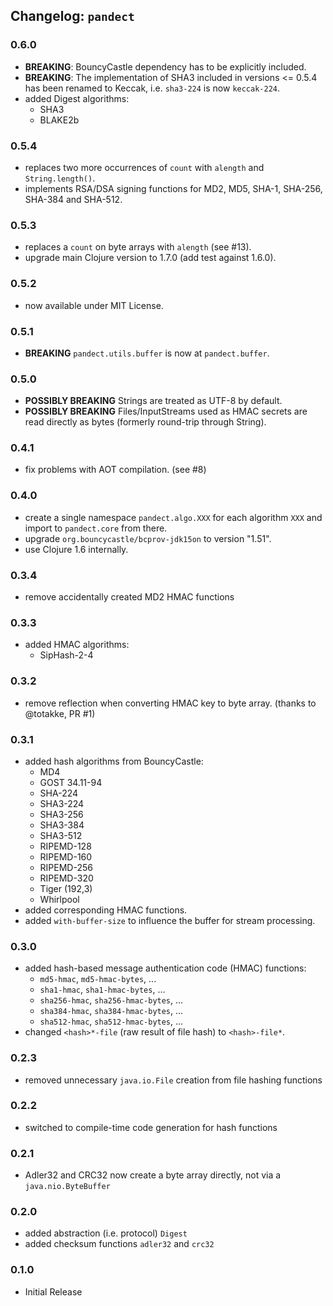 ## Changelog: `pandect`

### 0.6.0

- __BREAKING__: BouncyCastle dependency has to be explicitly included.
- __BREAKING__: The implementation of SHA3 included in versions <= 0.5.4 has
  been renamed to Keccak, i.e. `sha3-224` is now `keccak-224`.
- added Digest algorithms:
  - SHA3
  - BLAKE2b

### 0.5.4

- replaces two more occurrences of `count` with `alength` and `String.length()`.
- implements RSA/DSA signing functions for MD2, MD5, SHA-1, SHA-256, SHA-384 and
  SHA-512.

### 0.5.3

- replaces a `count` on byte arrays with `alength` (see #13).
- upgrade main Clojure version to 1.7.0 (add test against 1.6.0).

### 0.5.2

- now available under MIT License.

### 0.5.1

- __BREAKING__ `pandect.utils.buffer` is now at `pandect.buffer`.

### 0.5.0

- __POSSIBLY BREAKING__ Strings are treated as UTF-8 by default.
- __POSSIBLY BREAKING__ Files/InputStreams used as HMAC secrets are read directly as bytes
  (formerly round-trip through String).

### 0.4.1

- fix problems with AOT compilation. (see #8)

### 0.4.0

- create a single namespace `pandect.algo.XXX` for each algorithm `XXX` and import to
  `pandect.core` from there.
- upgrade `org.bouncycastle/bcprov-jdk15on` to version "1.51".
- use Clojure 1.6 internally.

### 0.3.4

- remove accidentally created MD2 HMAC functions

### 0.3.3

- added HMAC algorithms:
  - SipHash-2-4

### 0.3.2

- remove reflection when converting HMAC key to byte array. (thanks to @totakke, PR #1)

### 0.3.1

- added hash algorithms from BouncyCastle:
  - MD4
  - GOST 34.11-94
  - SHA-224
  - SHA3-224
  - SHA3-256
  - SHA3-384
  - SHA3-512
  - RIPEMD-128
  - RIPEMD-160
  - RIPEMD-256
  - RIPEMD-320
  - Tiger (192,3)
  - Whirlpool
- added corresponding HMAC functions.
- added `with-buffer-size` to influence the buffer for stream processing.

### 0.3.0

- added hash-based message authentication code (HMAC) functions:
  - `md5-hmac`, `md5-hmac-bytes`, ...
  - `sha1-hmac`, `sha1-hmac-bytes`, ...
  - `sha256-hmac`, `sha256-hmac-bytes`, ...
  - `sha384-hmac`, `sha384-hmac-bytes`, ...
  - `sha512-hmac`, `sha512-hmac-bytes`, ...
- changed `<hash>*-file` (raw result of file hash) to `<hash>-file*`.

### 0.2.3

- removed unnecessary `java.io.File` creation from file hashing functions

### 0.2.2

- switched to compile-time code generation for hash functions

### 0.2.1

- Adler32 and CRC32 now create a byte array directly, not via a `java.nio.ByteBuffer`

### 0.2.0

- added abstraction (i.e. protocol) `Digest`
- added checksum functions `adler32` and `crc32`

### 0.1.0

- Initial Release
